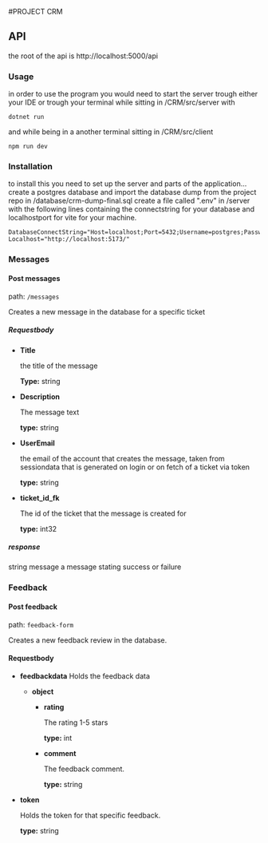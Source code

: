 #PROJECT CRM


## API
the root of the api is http://localhost:5000/api

### Usage

in order to use the program you would need to start the server trough either your IDE or trough your terminal while sitting in /CRM/src/server with

```
dotnet run
```

and while being in a another terminal sitting in /CRM/src/client

```
npm run dev
```

### Installation

to install this you need to set up the server and parts of the application...
create a postgres database and import the database dump from the project repo in /database/crm-dump-final.sql
create a file called ".env" in /server with the following lines containing the connectstring for your database and localhostport for vite for your machine.
```
DatabaseConnectString="Host=localhost;Port=5432;Username=postgres;Password=postgres;Database=crm;SearchPath=public"
Localhost="http://localhost:5173/"
```



### Messages

#### Post messages
path: `/messages`

Creates a new message in the database for a specific ticket

##### Requestbody

* **Title**

  the title of the message

  **Type:** string

* **Description**

  The message text
  
  **type:** string

* **UserEmail**

  the email of the account that creates the message, taken from sessiondata that is generated on login or on fetch of a ticket via token

  **type:** string 

* **ticket_id_fk**

  The id of the ticket that the message is created for

  **type:** int32

##### response
string message
a message stating success or failure


### Feedback 

#### Post feedback
path: `feedback-form`

Creates a new feedback review in the database.

#### Requestbody
* **feedbackdata**
  Holds the feedback data
    * **object** 
        * **rating**
          
          The rating 1-5 stars

          **type:** int
        * **comment**
            
          The feedback comment.

          **type:** string

* **token**
  
  Holds the token for that specific feedback.
  
  **type:** string

